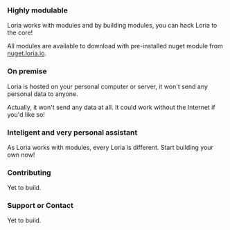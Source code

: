 ### Highly modulable

Loria works with modules and by building modules, you can hack Loria to the core! 

All modules are available to download with pre-installed nuget module from [nuget.loria.io](http://nuget.loria.io/nuget/Packages).

### On premise

Loria is hosted on your personal computer or server, it won't send any personal data to anyone. 

Actually, it won't send any data at all. It could work without the Internet if you'd like so!

### Inteligent and very personal assistant

As Loria works with modules, every Loria is different. Start building your own now!

### Contributing

Yet to build.

### Support or Contact

Yet to build.
